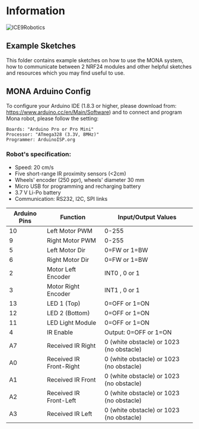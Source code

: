 # Information 
![ICE9Robotics](Ice9.png?raw=true "Ice9Robotics")

## Example Sketches

This folder contains example sketches on how to use the MONA system, how to communicate between 2 NRF24 modules and other helpful sketches and resources which you may find useful to use.



## MONA Arduino Config

To configure your Arduino IDE (1.8.3 or higher, please download from: https://www.arduino.cc/en/Main/Software) and to connect and program Mona robot, please follow the setting:

    Boards: "Arduino Pro or Pro Mini"
    Processor: "ATmega328 (3.3V, 8MHz)"
    Programmer: ArduinoISP.org

### Robot's specification:
- Speed: 20 cm/s
- Five short-range IR proximity sensors (<2cm)
- Wheels' encoder (250 ppr), wheels' diameter 30 mm
- Micro USB for programming and recharging battery
- 3.7 V Li-Po battery
- Communication: RS232, I2C, SPI links

Arduino Pins| Function| Input/Output Values
---|---|---
10| Left Motor PWM| 0-255
9| Right Motor PWM| 0-255
5|Left Motor Dir| 0=FW or 1=BW
6|Right Motor Dir| 0=FW or 1=BW
2| Motor Left Encoder| INT0 , 0 or 1 
3| Motor Right Encoder| INT1 , 0 or 1 
13| LED 1 (Top)| 0=OFF or 1=ON 
12| LED 2 (Bottom)| 0=OFF or 1=ON 
11| LED Light Module| 0=OFF or 1=ON 
4| IR Enable| Output: 0=OFF or 1=ON 
A7| Received IR Right| 0 (white obstacle) or 1023 (no obstacle) 
A0| Received IR Front-Right| 0 (white obstacle) or 1023 (no obstacle)
A1| Received IR Front| 0 (white obstacle) or 1023 (no obstacle)
A2| Received IR Front-Left| 0 (white obstacle) or 1023 (no obstacle) 
A3| Received IR Left| 0 (white obstacle) or 1023 (no obstacle)
